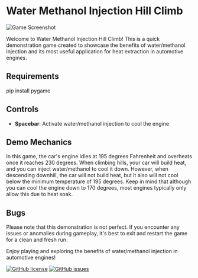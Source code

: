 # Water Methanol Injection Hill Climb

![Game Screenshot](screenshot/GamePreview.png)

Welcome to Water Methanol Injection Hill Climb! This is a quick demonstration game created to showcase the benefits of water/methanol injection and its most useful application for heat extraction in automotive engines.

## Requirements

pip install pygame

## Controls

- **Spacebar**: Activate water/methanol injection to cool the engine

## Demo Mechanics

In this game, the car's engine idles at 195 degrees Fahrenheit and overheats once it reaches 230 degrees. When climbing hills, your car will build heat, and you can inject water/methanol to cool it down. However, when descending downhill, the car will not build heat, but it also will not cool below the minimum temperature of 195 degrees. Keep in mind that although you can cool the engine down to 170 degrees, most engines typically only allow this due to heat soak.

## Bugs

Please note that this demonstration is not perfect. If you encounter any issues or anomalies during gameplay, it's best to exit and restart the game for a clean and fresh run.

Enjoy playing and exploring the benefits of water/methanol injection in automotive engines!

[![GitHub license](https://img.shields.io/github/license/Lmitchell11/Water_Methanol_Injection_Hill_Climb)](https://github.com/Lmitchell11/Water_Methanol_Injection_Hill_Climb/blob/main/LICENSE)
[![GitHub issues](https://img.shields.io/github/issues/Lmitchell11/Water_Methanol_Injection_Hill_Climb)](https://github.com/Lmitchell11/Water_Methanol_Injection_Hill_Climb/issues)